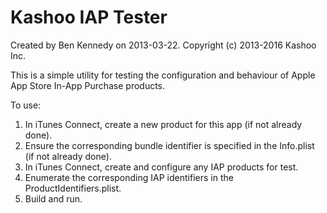 
Kashoo IAP Tester
=================

Created by Ben Kennedy on 2013-03-22.
Copyright (c) 2013-2016 Kashoo Inc.

This is a simple utility for testing the configuration and behaviour of Apple App Store In-App Purchase products.

To use:

1. In iTunes Connect, create a new product for this app (if not already done).
2. Ensure the corresponding bundle identifier is specified in the Info.plist (if not already done).
3. In iTunes Connect, create and configure any IAP products for test.
4. Enumerate the corresponding IAP identifiers in the ProductIdentifiers.plist.
5. Build and run.

